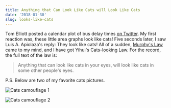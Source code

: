 ```yaml
---
title: Anything that Can Look Like Cats will Look Like Cats
date: '2018-01-30'
slug: looks-like-cats
---
```


Tom Elliott posted a calendar plot of bus delay times [on Twitter](https://twitter.com/tomelliottnz/status/958455527524130817). My first reaction was, these little area graphs look like cats! Five seconds later, I saw 
Luis A. Apiolaza's reply: They look like cats! All of a sudden, [Murphy's Law](https://en.wikipedia.org/wiki/Murphy%27s_law) came to my mind, and I have got Yihui's Cats-looking Law. For the record, the full text of the law is:

> Anything that can look like cats in your eyes, will look like cats in some other people's eyes.

P.S. Below are two of my favorite cats pictures.

![Cats camouflage 1](https://slides.yihui.name/gif/camouflage-3.jpg)

![Cats camouflage 2](https://slides.yihui.name/gif/disguised-cat.jpg)
